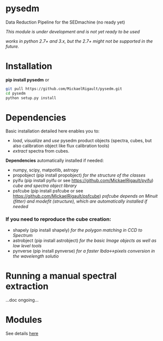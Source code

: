 # pysedm
Data Reduction Pipeline for the SEDmachine (no ready yet)

_This module is under development and is not yet ready to be used_

_works in python 2.7+ and 3.x, but the 2.7+ might not be supported in the future._

# Installation
**pip install pysedm**
or 
```bash
git pull https://github.com/MickaelRigault/pysedm.git
cd pysedm
python setup.py install
```


# Dependencies

Basic installation detailed here enables you to:
- *load*, *visualize* and *use* pysedm product objects (spectra, cubes, but also calibration object like flux calibration tools)
- *extract* spectra from cubes. 

**Dependencies** automatically installed if needed:
- numpy, scipy, matpotlib, astropy
- propobject (pip install propobject) _for the structure of the classes_
- pyifu (pip install pyifu or see https://github.com/MickaelRigault/pyifu) _cube and spectra object library_
- psfcube (pip install psfcube or see https://github.com/MickaelRigault/psfcube) 
  _psfcube depends on Minuit (fitter) and modefit (structure), which are automatically installed if needed_

### If you need to reproduce the cube creation:

- shapely (pip install shapely) _for the polygon matching in CCD to Spectrum_  
- astrobject (pip install astrobject) _for the basic Image objects as well as low level tools_
- pynverse (pip install pynverse) _for a faster lbda<->pixels conversion in the wavelength solutio_

# Running a manual spectral extraction

...doc ongoing...

# Modules

See details [here](pysedm)
